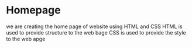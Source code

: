 # Homepage
we are creating the home page of website using HTML and CSS
HTML is used to provide structure to the web bage 
CSS is used to provide the style to the web apge

